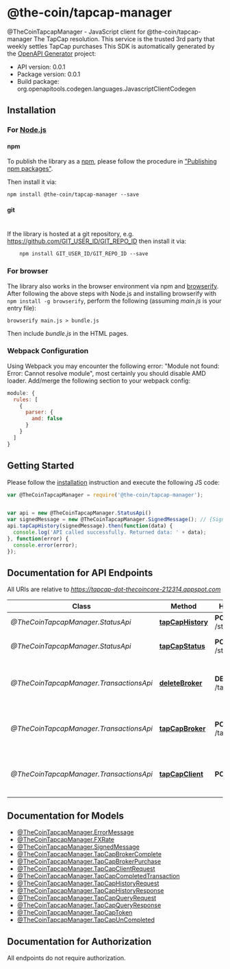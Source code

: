 # @the-coin/tapcap-manager

@TheCoinTapcapManager - JavaScript client for @the-coin/tapcap-manager
The TapCap resolution.  This service is the trusted 3rd party that weekly settles TapCap purchases
This SDK is automatically generated by the [OpenAPI Generator](https://openapi-generator.tech) project:

- API version: 0.0.1
- Package version: 0.0.1
- Build package: org.openapitools.codegen.languages.JavascriptClientCodegen

## Installation

### For [Node.js](https://nodejs.org/)

#### npm

To publish the library as a [npm](https://www.npmjs.com/),
please follow the procedure in ["Publishing npm packages"](https://docs.npmjs.com/getting-started/publishing-npm-packages).

Then install it via:

```shell
npm install @the-coin/tapcap-manager --save
```

#### git
#
If the library is hosted at a git repository, e.g.
https://github.com/GIT_USER_ID/GIT_REPO_ID
then install it via:

```shell
    npm install GIT_USER_ID/GIT_REPO_ID --save
```

### For browser

The library also works in the browser environment via npm and [browserify](http://browserify.org/). After following
the above steps with Node.js and installing browserify with `npm install -g browserify`,
perform the following (assuming *main.js* is your entry file):

```shell
browserify main.js > bundle.js
```

Then include *bundle.js* in the HTML pages.

### Webpack Configuration

Using Webpack you may encounter the following error: "Module not found: Error:
Cannot resolve module", most certainly you should disable AMD loader. Add/merge
the following section to your webpack config:

```javascript
module: {
  rules: [
    {
      parser: {
        amd: false
      }
    }
  ]
}
```

## Getting Started

Please follow the [installation](#installation) instruction and execute the following JS code:

```javascript
var @TheCoinTapcapManager = require('@the-coin/tapcap-manager');


var api = new @TheCoinTapcapManager.StatusApi()
var signedMessage = new @TheCoinTapcapManager.SignedMessage(); // {SignedMessage} Purchase Request info
api.tapCapHistory(signedMessage).then(function(data) {
  console.log('API called successfully. Returned data: ' + data);
}, function(error) {
  console.error(error);
});


```

## Documentation for API Endpoints

All URIs are relative to *https://tapcap-dot-thecoincore-212314.appspot.com*

Class | Method | HTTP request | Description
------------ | ------------- | ------------- | -------------
*@TheCoinTapcapManager.StatusApi* | [**tapCapHistory**](docs/StatusApi.md#tapCapHistory) | **POST** /status/history | TapCap history
*@TheCoinTapcapManager.StatusApi* | [**tapCapStatus**](docs/StatusApi.md#tapCapStatus) | **POST** /status/summary | TapCap current status
*@TheCoinTapcapManager.TransactionsApi* | [**deleteBroker**](docs/TransactionsApi.md#deleteBroker) | **DELETE** /tap/broker | Broker: Notify of an incomplete or failed transaction
*@TheCoinTapcapManager.TransactionsApi* | [**tapCapBroker**](docs/TransactionsApi.md#tapCapBroker) | **POST** /tap/broker | Broker: Register new TapCap transaction
*@TheCoinTapcapManager.TransactionsApi* | [**tapCapClient**](docs/TransactionsApi.md#tapCapClient) | **POST** /tap/client | Client: Confirm new TapCap transaction


## Documentation for Models

 - [@TheCoinTapcapManager.ErrorMessage](docs/ErrorMessage.md)
 - [@TheCoinTapcapManager.FXRate](docs/FXRate.md)
 - [@TheCoinTapcapManager.SignedMessage](docs/SignedMessage.md)
 - [@TheCoinTapcapManager.TapCapBrokerComplete](docs/TapCapBrokerComplete.md)
 - [@TheCoinTapcapManager.TapCapBrokerPurchase](docs/TapCapBrokerPurchase.md)
 - [@TheCoinTapcapManager.TapCapClientRequest](docs/TapCapClientRequest.md)
 - [@TheCoinTapcapManager.TapCapCompletedTransaction](docs/TapCapCompletedTransaction.md)
 - [@TheCoinTapcapManager.TapCapHistoryRequest](docs/TapCapHistoryRequest.md)
 - [@TheCoinTapcapManager.TapCapHistoryResponse](docs/TapCapHistoryResponse.md)
 - [@TheCoinTapcapManager.TapCapQueryRequest](docs/TapCapQueryRequest.md)
 - [@TheCoinTapcapManager.TapCapQueryResponse](docs/TapCapQueryResponse.md)
 - [@TheCoinTapcapManager.TapCapToken](docs/TapCapToken.md)
 - [@TheCoinTapcapManager.TapCapUnCompleted](docs/TapCapUnCompleted.md)


## Documentation for Authorization

 All endpoints do not require authorization.

